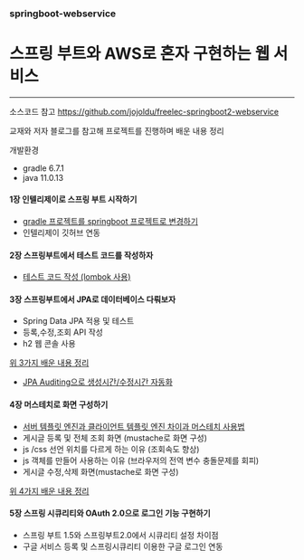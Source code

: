 ### springboot-webservice
# **스프링 부트와 AWS로 혼자 구현하는 웹 서비스**
****
소스코드 참고 https://github.com/jojoldu/freelec-springboot2-webservice

교재와 저자 블로그를 참고해 프로젝트를 진행하며 배운 내용 정리

개발환경
* gradle 6.7.1
* java 11.0.13


#### 1장 인텔리제이로 스프링 부트 시작하기
* [gradle 프로젝트를 springboot 프로젝트로 변경하기](https://chobo24.tistory.com/entry/spring-%EA%B7%B8%EB%A0%88%EC%9D%B4%EB%93%A4-%ED%94%84%EB%A1%9C%EC%A0%9D%ED%8A%B8%EB%A5%BC-%EC%8A%A4%ED%94%84%EB%A7%81-%EB%B6%80%ED%8A%B8-%ED%94%84%EB%A1%9C%EC%A0%9D%ED%8A%B8%EB%A1%9C-%EB%B3%80%EA%B2%BD%ED%95%98%EA%B8%B0)
* 인텔리제이 깃허브 연동

#### 2장 스프링부트에서 테스트 코드를 작성하자
* [테스트 코드 작성 (lombok 사용)](https://chobo24.tistory.com/entry/spring-%EC%8A%A4%ED%94%84%EB%A7%81-%EB%B6%80%ED%8A%B8%EC%97%90%EC%84%9C-%ED%85%8C%EC%8A%A4%ED%8A%B8-%EC%BD%94%EB%93%9C-%EC%9E%91%EC%84%B1%ED%95%98%EA%B8%B0)
  
#### 3장 스프링부트에서 JPA로 데이터베이스 다뤄보자
* Spring Data JPA 적용 및 테스트
* 등록,수정,조회 API 작성
* h2 웹 콘솔 사용

[위 3가지 배운 내용 정리](https://chobo24.tistory.com/entry/spring-Spring-Data-JPA-%EC%A0%81%EC%9A%A9-%EB%B0%8F-%EB%93%B1%EB%A1%9D%EC%88%98%EC%A0%95%EC%A1%B0%ED%9A%8C-API-%EC%9E%91%EC%84%B1%ED%95%98%EA%B8%B0)
* [JPA Auditing으로 생성시간/수정시간 자동화](https://chobo24.tistory.com/entry/spring-JPA-Auditing-%EC%83%9D%EC%84%B1%EC%88%98%EC%A0%95%EC%8B%9C%EA%B0%84-%EC%9E%90%EB%8F%99%ED%99%94)

#### 4장 머스테치로 화면 구성하기
* [서버 템플릿 엔진과 클라이언트 템플릿 엔진 차이과 머스테치 사용법](https://chobo24.tistory.com/entry/spring-%EC%84%9C%EB%B2%84-%ED%85%9C%ED%94%8C%EB%A6%BF-%EC%97%94%EC%A7%84%EA%B3%BC-%ED%81%B4%EB%9D%BC%EC%9D%B4%EC%96%B8%ED%8A%B8-%ED%85%9C%ED%94%8C%EB%A6%BF-%EC%97%94%EC%A7%84-%EC%B0%A8%EC%9D%B4-feat-%EB%A8%B8%EC%8A%A4%ED%85%8C%EC%B9%98-%EC%82%AC%EC%9A%A9%EB%B2%95)
* 게시글 등록 및 전체 조회 화면 (mustache로 화면 구성)
* js /css 선언 위치를 다르게 하는 이유 (조회속도 향상)
* js 객체를 만들어 사용하는 이유 (브라우저의 전역 변수 충돌문제를 회피)
* 게시글 수정,삭제 화면(mustache로 화면 구성)

[위 4가지 배운 내용 정리](https://chobo24.tistory.com/entry/spring-%EA%B2%8C%EC%8B%9C%EA%B8%80-%EB%93%B1%EB%A1%9D-%EB%B0%8F-%EC%A0%84%EC%B2%B4-%EC%A1%B0%ED%9A%8C-%EB%AA%A9%EB%A1%9D-%EC%88%98%EC%A0%95-%EC%82%AD%EC%A0%9C-%ED%99%94%EB%A9%B4-%EA%B5%AC%ED%98%84)

#### 5장 스프링 시큐리티와 OAuth 2.0으로 로그인 기능 구현하기
* 스프링 부트 1.5와 스프링부트2.0에서 시큐리티 설정 차이점
* 구글 서비스 등록 및 스프링시큐리티 이용한 구글 로그인 연동
